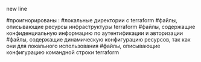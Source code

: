 new line


#проигнорированы :
#локальные директории с terraform
#файлы, описывающие ресурсы инфраструктуры terraform
#файлы, содержащие конфиденциальную информацию по аутентификации и авторизации
#файлы, содержащие динамическую конфигурацию ресурсов, так как они для локального использования
#файлы, описывающие конфигурацию командной строки terraform

